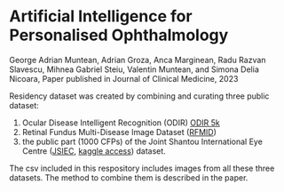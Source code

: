 # Artificial Intelligence for Personalised Ophthalmology  

George Adrian Muntean, Adrian Groza, Anca Marginean, Radu Razvan Slavescu, Mihnea Gabriel Steiu, Valentin Muntean,  and Simona Delia Nicoara, Paper published in Journal of Clinical Medicine, 2023

Residency dataset was created by combining and curating three public dataset:
1) Ocular Disease Intelligent Recognition (ODIR) [ODIR 5k](https://www.kaggle.com/datasets/andrewmvd/ocular-disease-recognition-odir5k)
2) Retinal Fundus Multi-Disease Image Dataset ([RFMID](https://ieee-dataport.org/open-access/retinal-fundus-multi-disease-image-dataset-rfmid)) 
3) the public part  (1000 CFPs) of the Joint Shantou International Eye Centre ([JSIEC](https://www.ncbi.nlm.nih.gov/pmc/articles/PMC8355164/), [kaggle access](https://www.kaggle.com/datasets/linchundan/fundusimage1000)) dataset.

The csv included in this respository includes images from all these three datasets. The method to combine them is described in the paper.
